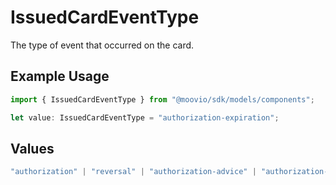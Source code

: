 # IssuedCardEventType

The type of event that occurred on the card.

## Example Usage

```typescript
import { IssuedCardEventType } from "@moovio/sdk/models/components";

let value: IssuedCardEventType = "authorization-expiration";
```

## Values

```typescript
"authorization" | "reversal" | "authorization-advice" | "authorization-expiration" | "authorization-incremental" | "clearing"
```